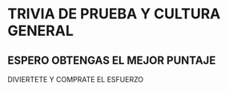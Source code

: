 # TRIVIA DE PRUEBA Y CULTURA GENERAL
## ESPERO OBTENGAS EL MEJOR PUNTAJE
DIVIERTETE Y COMPRATE EL ESFUERZO